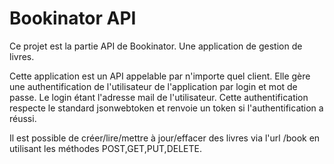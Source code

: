 # Bookinator API

Ce projet est la partie API de Bookinator. Une application de gestion de livres.

Cette application est un API appelable par n'importe quel client. Elle gère une
authentification de l'utilisateur de l'application par login et mot de passe. Le
login étant l'adresse mail de l'utilisateur. Cette authentification respecte le
standard jsonwebtoken et renvoie un token si l'authentification a réussi.

Il est possible de créer/lire/mettre à jour/effacer des livres via l'url /book
en utilisant les méthodes POST,GET,PUT,DELETE.
